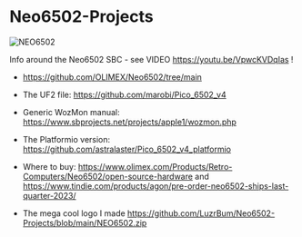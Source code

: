 # Neo6502-Projects
![NEO6502](https://github.com/LuzrBum/Neo6502-Projects/assets/689914/8ca9b191-bf13-4436-a336-c90b44db04ab)

Info around the Neo6502 SBC - see VIDEO https://youtu.be/VpwcKVDqIas !

- https://github.com/OLIMEX/Neo6502/tree/main
- The UF2 file: https://github.com/marobi/Pico_6502_v4
- Generic WozMon manual: https://www.sbprojects.net/projects/apple1/wozmon.php
- The Platformio version: https://github.com/astralaster/Pico_6502_v4_platformio
- Where to buy: https://www.olimex.com/Products/Retro-Computers/Neo6502/open-source-hardware  and https://www.tindie.com/products/agon/pre-order-neo6502-ships-last-quarter-2023/

- The mega cool logo I made https://github.com/LuzrBum/Neo6502-Projects/blob/main/NEO6502.zip
